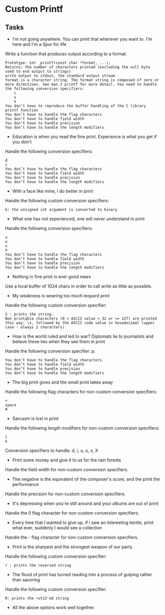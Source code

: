 # Custom Printf
## Tasks

- I'm not going anywhere. You can print that wherever you want to. I'm here and I'm a Spur for life

Write a function that produces output according to a format.

    Prototype: int _printf(const char *format, ...);
    Returns: the number of characters printed (excluding the null byte used to end output to strings)
    write output to stdout, the standard output stream
    format is a character string. The format string is composed of zero or more directives. See man 3 printf for more detail. You need to handle the following conversion specifiers:
        c
        s
        %
    You don’t have to reproduce the buffer handling of the C library printf function
    You don’t have to handle the flag characters
    You don’t have to handle field width
    You don’t have to handle precision
    You don’t have to handle the length modifiers

- Education is when you read the fine print. Experience is what you get if you don't 

Handle the following conversion specifiers:

    d
    i
    You don’t have to handle the flag characters
    You don’t have to handle field width
    You don’t have to handle precision
    You don’t have to handle the length modifiers

- With a face like mine, I do better in print 

Handle the following custom conversion specifiers:

    b: the unsigned int argument is converted to binary

- What one has not experienced, one will never understand in print 

Handle the following conversion specifiers:

    u
    o
    x
    X
    You don’t have to handle the flag characters
    You don’t have to handle field width
    You don’t have to handle precision
    You don’t have to handle the length modifiers

- Nothing in fine print is ever good news 

Use a local buffer of 1024 chars in order to call write as little as possible.

- My weakness is wearing too much leopard print 

Handle the following custom conversion specifier:

    S : prints the string.
    Non printable characters (0 < ASCII value < 32 or >= 127) are printed this way: \x, followed by the ASCII code value in hexadecimal (upper case - always 2 characters)

- How is the world ruled and led to war? Diplomats lie to journalists and believe these lies when they see them in print 

Handle the following conversion specifier: p.

    You don’t have to handle the flag characters
    You don’t have to handle field width
    You don’t have to handle precision
    You don’t have to handle the length modifiers

- The big print gives and the small print takes away 

Handle the following flag characters for non-custom conversion specifiers:

    +
    space
    #

- Sarcasm is lost in print 

Handle the following length modifiers for non-custom conversion specifiers:

    l
    h

Conversion specifiers to handle: d, i, u, o, x, X

- Print some money and give it to us for the rain forests 

Handle the field width for non-custom conversion specifiers.

- The negative is the equivalent of the composer's score, and the print the performance 

Handle the precision for non-custom conversion specifiers.

- It's depressing when you're still around and your albums are out of print 

Handle the 0 flag character for non-custom conversion specifiers.

- Every time that I wanted to give up, if I saw an interesting textile, print what ever, suddenly I would see a collection 

Handle the - flag character for non-custom conversion specifiers.

- Print is the sharpest and the strongest weapon of our party 

Handle the following custom conversion specifier:

    r : prints the reversed string

- The flood of print has turned reading into a process of gulping rather than savoring 

Handle the following custom conversion specifier:

    R: prints the rot13'ed string

- All the above options work well together.
